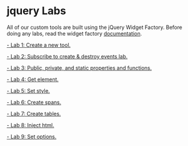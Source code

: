 jquery Labs
=======

All of our custom tools are built using the jQuery Widget Factory. Before doing any labs, read the widget factory [documentation](http://learn.jquery.com/plugins/stateful-plugins-with-widget-factory/).

  <a href="public/jquery/lab1/README.md"> - Lab 1: Create a new tool.</a>

  <a href="public/jquery/lab2/README.md"> - Lab 2: Subscribe to create & destroy events lab.</a>
  
  <a href="public/jquery/lab3/README.md"> - Lab 3: Public, private, and static properties and functions.</a>
  
  <a href="public/jquery/lab4/README.md"> - Lab 4: Get element.</a>
  
  <a href="public/jquery/lab5/README.md"> - Lab 5: Set style.</a>
  
  <a href="public/jquery/lab6/README.md"> - Lab 6: Create spans.</a>
  
  <a href="public/jquery/lab7/README.md"> - Lab 7: Create tables.</a>
  
  <a href="public/jquery/lab8/README.md"> - Lab 8: Inject html.</a>
  
  <a href="public/jquery/lab9/README.md"> - Lab 9: Set options.</a>
